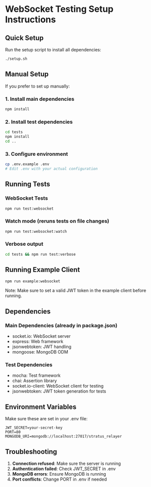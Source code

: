 # WebSocket Testing Setup Instructions

## Quick Setup

Run the setup script to install all dependencies:

```bash
./setup.sh
```

## Manual Setup

If you prefer to set up manually:

### 1. Install main dependencies
```bash
npm install
```

### 2. Install test dependencies
```bash
cd tests
npm install
cd ..
```

### 3. Configure environment
```bash
cp .env.example .env
# Edit .env with your actual configuration
```

## Running Tests

### WebSocket Tests
```bash
npm run test:websocket
```

### Watch mode (reruns tests on file changes)
```bash
npm run test:websocket:watch
```

### Verbose output
```bash
cd tests && npm run test:verbose
```

## Running Example Client

```bash
npm run example:websocket
```

Note: Make sure to set a valid JWT token in the example client before running.

## Dependencies

### Main Dependencies (already in package.json)
- socket.io: WebSocket server
- express: Web framework
- jsonwebtoken: JWT handling
- mongoose: MongoDB ODM

### Test Dependencies
- mocha: Test framework
- chai: Assertion library
- socket.io-client: WebSocket client for testing
- jsonwebtoken: JWT token generation for tests

## Environment Variables

Make sure these are set in your .env file:

```
JWT_SECRET=your-secret-key
PORT=80
MONGODB_URI=mongodb://localhost:27017/stratus_relayer
```

## Troubleshooting

1. **Connection refused**: Make sure the server is running
2. **Authentication failed**: Check JWT_SECRET in .env
3. **MongoDB errors**: Ensure MongoDB is running
4. **Port conflicts**: Change PORT in .env if needed
